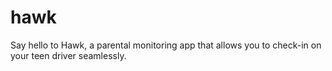 # hawk
Say hello to Hawk, a parental monitoring app that allows you to check-in on your teen driver seamlessly.
